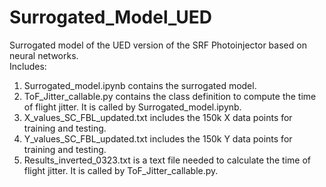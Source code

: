 # Surrogated_Model_UED
Surrogated model of the UED version of the SRF Photoinjector based on neural networks.  
Includes:  
  1. Surrogated_model.ipynb contains the surrogated model.
  2. ToF_Jitter_callable.py contains the class definition to compute the time of flight jitter. It is called by Surrogated_model.ipynb.
  3. X_values_SC_FBL_updated.txt includes the 150k X data points for training and testing.
  4. Y_values_SC_FBL_updated.txt includes the 150k Y data points for training and testing.
  5. Results_inverted_0323.txt is a text file needed to calculate the time of flight jitter. It is called by ToF_Jitter_callable.py.
